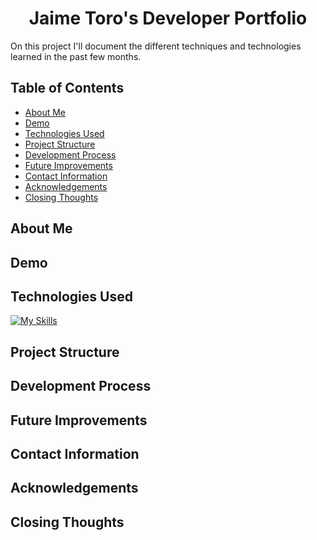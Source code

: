 

<h1 style="text-align: center;"> Jaime Toro's Developer Portfolio </h1>

On this project I'll document the different techniques and technologies learned in the past few months. 

## Table of Contents

- [About Me](#about-me)
- [Demo](#demo)
- [Technologies Used](#technologies-used)
- [Project Structure](#project-structure)
- [Development Process](#development-process)
- [Future Improvements](#future-improvements)
- [Contact Information](#contact-information)
- [Acknowledgements](#acknowledgements)
- [Closing Thoughts](#closing-thoughts)

## About Me

## Demo

## Technologies Used

[![My Skills](https://skills.thijs.gg/icons?i=js,html,css,react,vite,tailwind)](https://skills.thijs.gg)

## Project Structure

## Development Process

## Future Improvements

## Contact Information

## Acknowledgements

## Closing Thoughts

